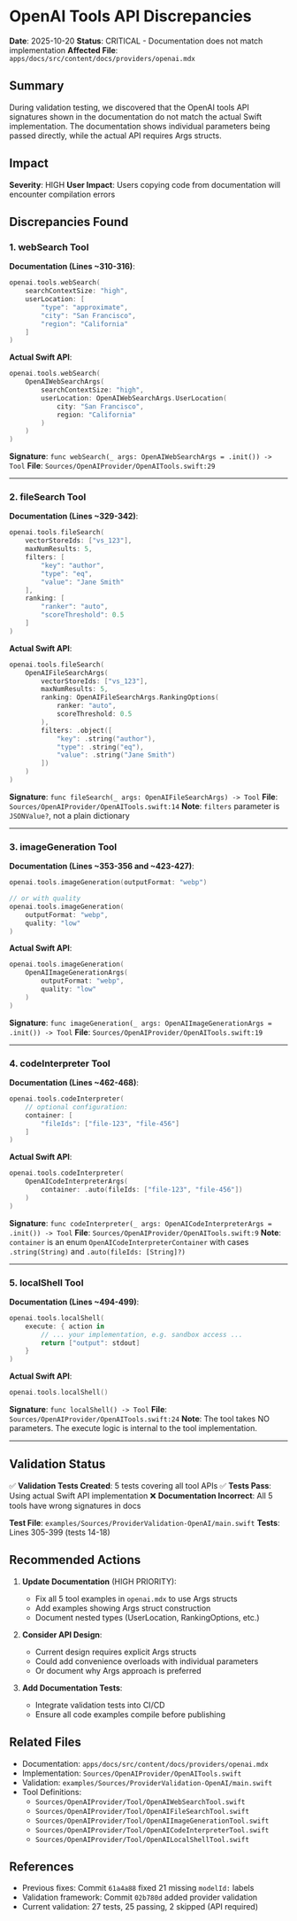 # OpenAI Tools API Discrepancies

**Date**: 2025-10-20
**Status**: CRITICAL - Documentation does not match implementation
**Affected File**: `apps/docs/src/content/docs/providers/openai.mdx`

## Summary

During validation testing, we discovered that the OpenAI tools API signatures shown in the documentation do not match the actual Swift implementation. The documentation shows individual parameters being passed directly, while the actual API requires Args structs.

## Impact

**Severity**: HIGH
**User Impact**: Users copying code from documentation will encounter compilation errors

## Discrepancies Found

### 1. webSearch Tool

**Documentation (Lines ~310-316)**:
```swift
openai.tools.webSearch(
    searchContextSize: "high",
    userLocation: [
        "type": "approximate",
        "city": "San Francisco",
        "region": "California"
    ]
)
```

**Actual Swift API**:
```swift
openai.tools.webSearch(
    OpenAIWebSearchArgs(
        searchContextSize: "high",
        userLocation: OpenAIWebSearchArgs.UserLocation(
            city: "San Francisco",
            region: "California"
        )
    )
)
```

**Signature**: `func webSearch(_ args: OpenAIWebSearchArgs = .init()) -> Tool`
**File**: `Sources/OpenAIProvider/OpenAITools.swift:29`

---

### 2. fileSearch Tool

**Documentation (Lines ~329-342)**:
```swift
openai.tools.fileSearch(
    vectorStoreIds: ["vs_123"],
    maxNumResults: 5,
    filters: [
        "key": "author",
        "type": "eq",
        "value": "Jane Smith"
    ],
    ranking: [
        "ranker": "auto",
        "scoreThreshold": 0.5
    ]
)
```

**Actual Swift API**:
```swift
openai.tools.fileSearch(
    OpenAIFileSearchArgs(
        vectorStoreIds: ["vs_123"],
        maxNumResults: 5,
        ranking: OpenAIFileSearchArgs.RankingOptions(
            ranker: "auto",
            scoreThreshold: 0.5
        ),
        filters: .object([
            "key": .string("author"),
            "type": .string("eq"),
            "value": .string("Jane Smith")
        ])
    )
)
```

**Signature**: `func fileSearch(_ args: OpenAIFileSearchArgs) -> Tool`
**File**: `Sources/OpenAIProvider/OpenAITools.swift:14`
**Note**: `filters` parameter is `JSONValue?`, not a plain dictionary

---

### 3. imageGeneration Tool

**Documentation (Lines ~353-356 and ~423-427)**:
```swift
openai.tools.imageGeneration(outputFormat: "webp")

// or with quality
openai.tools.imageGeneration(
    outputFormat: "webp",
    quality: "low"
)
```

**Actual Swift API**:
```swift
openai.tools.imageGeneration(
    OpenAIImageGenerationArgs(
        outputFormat: "webp",
        quality: "low"
    )
)
```

**Signature**: `func imageGeneration(_ args: OpenAIImageGenerationArgs = .init()) -> Tool`
**File**: `Sources/OpenAIProvider/OpenAITools.swift:19`

---

### 4. codeInterpreter Tool

**Documentation (Lines ~462-468)**:
```swift
openai.tools.codeInterpreter(
    // optional configuration:
    container: [
        "fileIds": ["file-123", "file-456"]
    ]
)
```

**Actual Swift API**:
```swift
openai.tools.codeInterpreter(
    OpenAICodeInterpreterArgs(
        container: .auto(fileIds: ["file-123", "file-456"])
    )
)
```

**Signature**: `func codeInterpreter(_ args: OpenAICodeInterpreterArgs = .init()) -> Tool`
**File**: `Sources/OpenAIProvider/OpenAITools.swift:9`
**Note**: `container` is an enum `OpenAICodeInterpreterContainer` with cases `.string(String)` and `.auto(fileIds: [String]?)`

---

### 5. localShell Tool

**Documentation (Lines ~494-499)**:
```swift
openai.tools.localShell(
    execute: { action in
        // ... your implementation, e.g. sandbox access ...
        return ["output": stdout]
    }
)
```

**Actual Swift API**:
```swift
openai.tools.localShell()
```

**Signature**: `func localShell() -> Tool`
**File**: `Sources/OpenAIProvider/OpenAITools.swift:24`
**Note**: The tool takes NO parameters. The execute logic is internal to the tool implementation.

---

## Validation Status

✅ **Validation Tests Created**: 5 tests covering all tool APIs
✅ **Tests Pass**: Using actual Swift API implementation
❌ **Documentation Incorrect**: All 5 tools have wrong signatures in docs

**Test File**: `examples/Sources/ProviderValidation-OpenAI/main.swift`
**Tests**: Lines 305-399 (tests 14-18)

## Recommended Actions

1. **Update Documentation** (HIGH PRIORITY):
   - Fix all 5 tool examples in `openai.mdx` to use Args structs
   - Add examples showing Args struct construction
   - Document nested types (UserLocation, RankingOptions, etc.)

2. **Consider API Design**:
   - Current design requires explicit Args structs
   - Could add convenience overloads with individual parameters
   - Or document why Args approach is preferred

3. **Add Documentation Tests**:
   - Integrate validation tests into CI/CD
   - Ensure all code examples compile before publishing

## Related Files

- Documentation: `apps/docs/src/content/docs/providers/openai.mdx`
- Implementation: `Sources/OpenAIProvider/OpenAITools.swift`
- Validation: `examples/Sources/ProviderValidation-OpenAI/main.swift`
- Tool Definitions:
  - `Sources/OpenAIProvider/Tool/OpenAIWebSearchTool.swift`
  - `Sources/OpenAIProvider/Tool/OpenAIFileSearchTool.swift`
  - `Sources/OpenAIProvider/Tool/OpenAIImageGenerationTool.swift`
  - `Sources/OpenAIProvider/Tool/OpenAICodeInterpreterTool.swift`
  - `Sources/OpenAIProvider/Tool/OpenAILocalShellTool.swift`

## References

- Previous fixes: Commit `61a4a88` fixed 21 missing `modelId:` labels
- Validation framework: Commit `02b780d` added provider validation
- Current validation: 27 tests, 25 passing, 2 skipped (API required)
